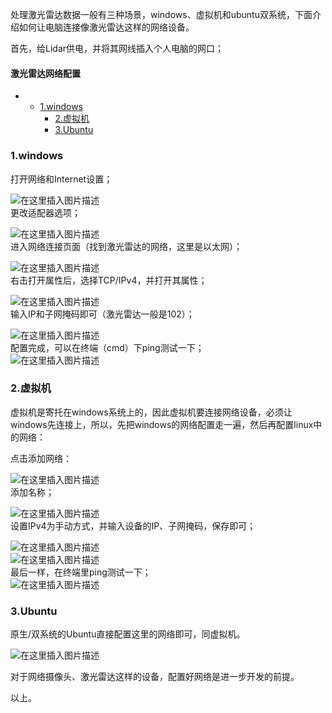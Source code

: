 






处理激光雷达数据一般有三种场景，windows、虚拟机和ubuntu双系统，下面介绍如何让电脑连接像激光雷达这样的网络设备。


首先，给Lidar供电，并将其网线插入个人电脑的网口；




#### 激光雷达网络配置


* + [1.windows](#1windows_6)
	+ [2.虚拟机](#2_27)
	+ [3.Ubuntu](#3Ubuntu_44)




### 1.windows


打开网络和Internet设置；


![在这里插入图片描述](https://img-blog.csdnimg.cn/6163370cb1ce478d95f3e4a5f57284c2.png?x-oss-process=image/watermark,type_ZHJvaWRzYW5zZmFsbGJhY2s,shadow_50,text_Q1NETiBARnJhbmvlrabkuaDot6_kuIo=,size_10,color_FFFFFF,t_70,g_se,x_16)  
 更改适配器选项；


![在这里插入图片描述](https://img-blog.csdnimg.cn/59e3a851e857470b92c58dd87ee8014e.png?x-oss-process=image/watermark,type_ZHJvaWRzYW5zZmFsbGJhY2s,shadow_50,text_Q1NETiBARnJhbmvlrabkuaDot6_kuIo=,size_12,color_FFFFFF,t_70,g_se,x_16)  
 进入网络连接页面（找到激光雷达的网络，这里是以太网）；


![在这里插入图片描述](https://img-blog.csdnimg.cn/774e7e5f6c9d4bf7945b69ffe112cc2b.png?x-oss-process=image/watermark,type_ZHJvaWRzYW5zZmFsbGJhY2s,shadow_50,text_Q1NETiBARnJhbmvlrabkuaDot6_kuIo=,size_20,color_FFFFFF,t_70,g_se,x_16)  
 右击打开属性后，选择TCP/IPv4，并打开其属性；


![在这里插入图片描述](https://img-blog.csdnimg.cn/4ca93765ec8e45fd9309f621cc77a025.png?x-oss-process=image/watermark,type_ZHJvaWRzYW5zZmFsbGJhY2s,shadow_50,text_Q1NETiBARnJhbmvlrabkuaDot6_kuIo=,size_10,color_FFFFFF,t_70,g_se,x_16)  
 输入IP和子网掩码即可（激光雷达一般是102）；


![在这里插入图片描述](https://img-blog.csdnimg.cn/4cbfc8c266e54e8291a0a1817cb3fb33.png?x-oss-process=image/watermark,type_ZHJvaWRzYW5zZmFsbGJhY2s,shadow_50,text_Q1NETiBARnJhbmvlrabkuaDot6_kuIo=,size_11,color_FFFFFF,t_70,g_se,x_16)  
 配置完成，可以在终端（cmd）下ping测试一下；  
 ![在这里插入图片描述](https://img-blog.csdnimg.cn/a4ddbd5e081d47379f95cb3ed87cc5b9.png?x-oss-process=image/watermark,type_ZHJvaWRzYW5zZmFsbGJhY2s,shadow_50,text_Q1NETiBARnJhbmvlrabkuaDot6_kuIo=,size_20,color_FFFFFF,t_70,g_se,x_16)


### 2.虚拟机


虚拟机是寄托在windows系统上的，因此虚拟机要连接网络设备，必须让windows先连接上，所以，先把windows的网络配置走一遍，然后再配置linux中的网络：


点击添加网络：


![在这里插入图片描述](https://img-blog.csdnimg.cn/141555c2e9234eed884335096a2d11ac.png?x-oss-process=image/watermark,type_ZHJvaWRzYW5zZmFsbGJhY2s,shadow_50,text_Q1NETiBARnJhbmvlrabkuaDot6_kuIo=,size_20,color_FFFFFF,t_70,g_se,x_16)  
 添加名称；


![在这里插入图片描述](https://img-blog.csdnimg.cn/3f9a10194abe4830974f5f735f193626.png?x-oss-process=image/watermark,type_ZHJvaWRzYW5zZmFsbGJhY2s,shadow_50,text_Q1NETiBARnJhbmvlrabkuaDot6_kuIo=,size_14,color_FFFFFF,t_70,g_se,x_16)  
 设置IPv4为手动方式，并输入设备的IP、子网掩码，保存即可；


![在这里插入图片描述](https://img-blog.csdnimg.cn/292d17ee91434330bf12a092197f8762.png?x-oss-process=image/watermark,type_ZHJvaWRzYW5zZmFsbGJhY2s,shadow_50,text_Q1NETiBARnJhbmvlrabkuaDot6_kuIo=,size_14,color_FFFFFF,t_70,g_se,x_16)  
 ![在这里插入图片描述](https://img-blog.csdnimg.cn/ca848d1270a942b78532f4cf30c86bf5.png?x-oss-process=image/watermark,type_ZHJvaWRzYW5zZmFsbGJhY2s,shadow_50,text_Q1NETiBARnJhbmvlrabkuaDot6_kuIo=,size_14,color_FFFFFF,t_70,g_se,x_16)  
 最后一样，在终端里ping测试一下；  
 ![在这里插入图片描述](https://img-blog.csdnimg.cn/29bac31f24b04609b91c721b48d7face.png?x-oss-process=image/watermark,type_ZHJvaWRzYW5zZmFsbGJhY2s,shadow_50,text_Q1NETiBARnJhbmvlrabkuaDot6_kuIo=,size_11,color_FFFFFF,t_70,g_se,x_16)


### 3.Ubuntu


原生/双系统的Ubuntu直接配置这里的网络即可，同虚拟机。


![在这里插入图片描述](https://img-blog.csdnimg.cn/7f3eaf5935fb4545809eca1ea41183ea.png?x-oss-process=image/watermark,type_ZHJvaWRzYW5zZmFsbGJhY2s,shadow_50,text_Q1NETiBARnJhbmvlrabkuaDot6_kuIo=,size_14,color_FFFFFF,t_70,g_se,x_16)


对于网络摄像头、激光雷达这样的设备，配置好网络是进一步开发的前提。


以上。





